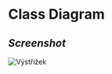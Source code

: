 # **Class Diagram**
## *Screenshot*
![Výstřižek](https://user-images.githubusercontent.com/56154225/80093684-3aa05a80-8565-11ea-8f34-b48e6197ba70.PNG)
